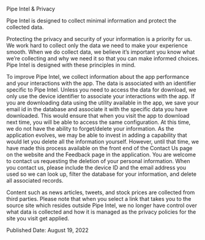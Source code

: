 Pipe Intel & Privacy


Pipe Intel is designed to collect minimal information and protect the collected data.

Protecting the privacy and security of your information is a priority for us. We work hard to collect only the data we need to make your experience smooth. When we do collect data, we believe it’s important you know what we’re collecting and why we need it so that you can make informed choices. Pipe Intel is designed with these principles in mind.

To improve Pipe Intel, we collect information about the app performance and your interactions with the app. The data is associated with an identifier specific to Pipe Intel. Unless you need to access the data for download, we only use the device identifier to associate your interactions with the app. If you are downloading data using the utility available in the app, we save your email id in the database and associate it with the specific data you have downloaded. This would ensure that when you visit the app to download next time, you will be able to access the same configuration. At this time, we do not have the ability to forget/delete your information. As the application evolves, we may be able to invest in adding a capability that would let you delete all the information yourself. However, until that time, we have made this process available on the front end of the Contact Us page on the website and the Feedback page in the application. You are welcome to contact us requesting the deletion of your personal information. When you contact us, please include the device ID and the email address you used so we can look up, filter the database for your information, and delete all associated records.  

Content such as news articles, tweets, and stock prices are collected from third parties. Please note that when you select a link that takes you to the source site which resides outside Pipe Intel, we no longer have control over what data is collected and how it is managed as the privacy policies for the site you visit get applied.   



Published Date: August 19, 2022